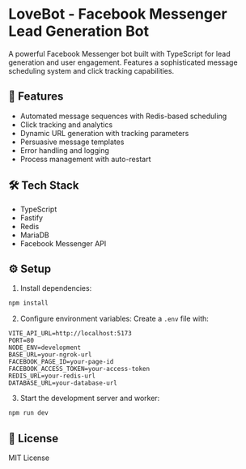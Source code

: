 # LoveBot - Facebook Messenger Lead Generation Bot

A powerful Facebook Messenger bot built with TypeScript for lead generation and user engagement. Features a sophisticated message scheduling system and click tracking capabilities.

## 🚀 Features

- Automated message sequences with Redis-based scheduling
- Click tracking and analytics
- Dynamic URL generation with tracking parameters
- Persuasive message templates
- Error handling and logging
- Process management with auto-restart

## 🛠️ Tech Stack

- TypeScript
- Fastify
- Redis
- MariaDB
- Facebook Messenger API

## ⚙️ Setup

1. Install dependencies:
```bash
npm install
```

2. Configure environment variables:
Create a `.env` file with:
```
VITE_API_URL=http://localhost:5173
PORT=80
NODE_ENV=development
BASE_URL=your-ngrok-url
FACEBOOK_PAGE_ID=your-page-id
FACEBOOK_ACCESS_TOKEN=your-access-token
REDIS_URL=your-redis-url
DATABASE_URL=your-database-url
```

3. Start the development server and worker:
```bash
npm run dev
```

## 📝 License

MIT License
